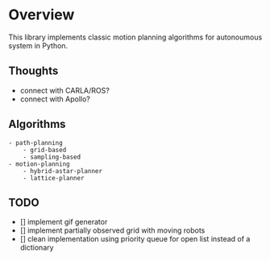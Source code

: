 # Overview
This library implements classic motion planning algorithms for autonoumous system in Python.

## Thoughts
- connect with CARLA/ROS?
- connect with Apollo?

## Algorithms

```text
- path-planning
    - grid-based
    - sampling-based
- motion-planning
    - hybrid-astar-planner
    - lattice-planner
```


## TODO
- [] implement gif generator
- [] implement partially observed grid with moving robots
- [] clean implementation using priority queue for open list instead of a dictionary

